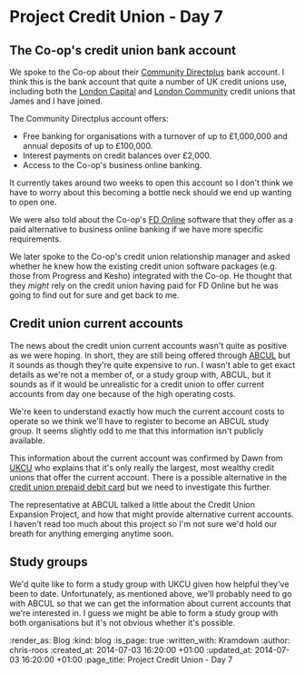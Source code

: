 Project Credit Union - Day 7
============================

## The Co-op's credit union bank account

We spoke to the Co-op about their [Community Directplus][] bank account. I think this is the bank account that quite a number of UK credit unions use, including both the [London Capital][] and [London Community][] credit unions that James and I have joined.

The Community Directplus account offers:

* Free banking for organisations with a turnover of up to £1,000,000 and annual deposits of up to £100,000.
* Interest payments on credit balances over £2,000.
* Access to the Co-op's business online banking.

It currently takes around two weeks to open this account so I don't think we have to worry about this becoming a bottle neck should we end up wanting to open one.

We were also told about the Co-op's [FD Online][] software that they offer as a paid alternative to business online banking if we have more specific requirements.

We later spoke to the Co-op's credit union relationship manager and asked whether he knew how the existing credit union software packages (e.g. those from Progress and Kesho) integrated with the Co-op. He thought that they _might_ rely on the credit union having paid for FD Online but he was going to find out for sure and get back to me.

## Credit union current accounts

The news about the credit union current accounts wasn't quite as positive as we were hoping. In short, they are still being offered through [ABCUL][] but it sounds as though they're quite expensive to run. I wasn't able to get exact details as we're not a member of, or a study group with, ABCUL, but it sounds as if it would be unrealistic for a credit union to offer current accounts from day one because of the high operating costs.

We're keen to understand exactly how much the current account costs to operate so we think we'll have to register to become an ABCUL study group. It seems slightly odd to me that this information isn't publicly available.

This information about the current account was confirmed by Dawn from [UKCU][] who explains that it's only really the largest, most wealthy credit unions that offer the current account. There is a possible alternative in the [credit union prepaid debit card][] but we need to investigate this further.

The representative at ABCUL talked a little about the Credit Union Expansion Project, and how that might provide alternative current accounts. I haven't read too much about this project so I'm not sure we'd hold our breath for anything emerging anytime soon.

## Study groups

We'd quite like to form a study group with UKCU given how helpful they've been to date. Unfortunately, as mentioned above, we'll probably need to go with ABCUL so that we can get the information about current accounts that we're interested in. I guess we might be able to form a study group with both organisations but it's not obvious whether it's possible.

[ABCUL]: http://www.abcul.org/home
[Community Directplus]: http://www.co-operativebank.co.uk/business/community/community-directplus
[credit union prepaid debit card]: http://www.abcul.org/media-and-research/news/view/230
[FD Online]: http://www.co-operativebank.co.uk/corporate/daytoday/fdonline
[Kesho]: http://www.kesho.co.uk/
[London Capital]: http://www.credit-union.coop/
[London Community]: http://londoncu.co.uk/
[Progress]: http://progress.ie/
[UKCU]: http://www.ukcu.coop/

:render_as: Blog
:kind: blog
:is_page: true
:written_with: Kramdown
:author: chris-roos
:created_at: 2014-07-03 16:20:00 +01:00
:updated_at: 2014-07-03 16:20:00 +01:00
:page_title: Project Credit Union - Day 7
